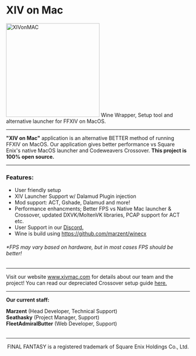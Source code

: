 # XIV on Mac
<img src="https://i.imgur.com/L2EETYx.png" alt="XIVonMAC" width="256" height="256"> 
Wine Wrapper, Setup tool and alternative launcher for FFXIV on MacOS.

---

<b>"XIV on Mac"</b> application is an alternative BETTER method of running
FFXIV on MacOS. Our application gives better performance vs Square Enix's native MacOS launcher and Codeweavers Crossover. <b>This project is 100% open source.</b>

---
<h3>Features:</h3>

- User friendly setup
- XIV Launcher Support w/ Dalamud Plugin injection
- Mod support: ACT, Gshade, Dalamud and more!
- Performance enhancments; Better FPS vs Native Mac launcher & Crossover, updated DXVK/MoltenVK libraries, PCAP support for ACT etc.
- User Support in our <a href="https://discord.gg/dWN5bTC4Yv">Discord.</a> 
- Wine is build using https://github.com/marzent/winecx

<h6>*FPS may vary based on hardware, but in most cases FPS should be better!</h6>

---
Visit our website www.xivmac.com for details about our team and the project!
You can read our depreciated Crossover setup guide <a href="https://github.com/seathasky/FF14-MAC_ModSupport">here.</a> 
<br>

---

<b>Our current staff:</b><br>

<b>Marzent</b> (Head Developer, Technical Support)<br>
<b>Seathasky</b> (Project Manager, Support)<br>
<b>FleetAdmiralButter</b> (Web Developer, Support)<br><br>

---

<div align="center">FINAL FANTASY is a registered trademark of Square Enix Holdings Co., Ltd.</div>
